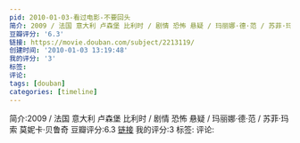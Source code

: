 ```yaml
---
pid: 2010-01-03-看过电影-不要回头
简介: 2009 / 法国 意大利 卢森堡 比利时 / 剧情 恐怖 悬疑 / 玛丽娜·德·范 / 苏菲·玛索 莫妮卡·贝鲁奇
豆瓣评分: '6.3'
链接: https://movie.douban.com/subject/2213119/
创建时间: '2010-01-03 13:19:48'
我的评分: '3'
标签:
评论:
tags: [douban]
categories: [timeline]
---
```

简介:2009 / 法国 意大利 卢森堡 比利时 / 剧情 恐怖 悬疑 / 玛丽娜·德·范 / 苏菲·玛索 莫妮卡·贝鲁奇
豆瓣评分:6.3
[链接](https://movie.douban.com/subject/2213119/)
我的评分:3
标签:
评论:

